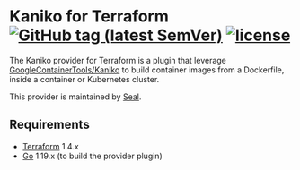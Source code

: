# Kaniko for Terraform [![GitHub tag (latest SemVer)](https://img.shields.io/github/v/tag/seal-io/terraform-provider-kaniko?label=release)](https://github.com/seal-io/terraform-provider-kaniko/releases) [![license](https://img.shields.io/github/license/seal-io/terraform-provider-kaniko.svg)]()

The Kaniko provider for Terraform is a plugin that leverage [GoogleContainerTools/Kaniko](https://github.com/GoogleContainerTools/kaniko) to build container images from a Dockerfile, inside a container or Kubernetes cluster.

This provider is maintained by [Seal](https://github.com/seal-io).

## Requirements

-	[Terraform](https://www.terraform.io/downloads.html) 1.4.x
-	[Go](https://golang.org/doc/install) 1.19.x (to build the provider plugin)
